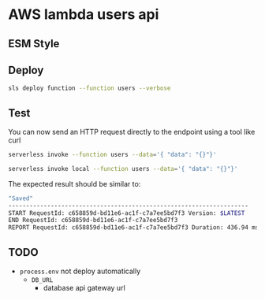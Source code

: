 # AWS lambda users api

## ESM Style

## Deploy

```bash
sls deploy function --function users --verbose
```

## Test

You can now send an HTTP request directly to the endpoint using a tool like curl

```bash
serverless invoke --function users --data='{ "data": "{}"}'
```

```bash
serverless invoke local --function users --data='{ "data": "{}"}'
```

The expected result should be similar to:

```bash
"Saved"
--------------------------------------------------------------------
START RequestId: c658859d-bd11e6-ac1f-c7a7ee5bd7f3 Version: $LATEST
END RequestId: c658859d-bd11e6-ac1f-c7a7ee5bd7f3
REPORT RequestId: c658859d-bd11e6-ac1f-c7a7ee5bd7f3	Duration: 436.94 ms	Billed Duration: 500 ms 	Memory Size: 1024 MB	Max Memory Used: 29 MB
```

## TODO

- `process.env` not deploy automatically
  - `DB_URL`
    - database api gateway url
